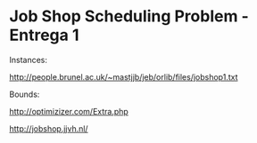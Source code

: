 # Job Shop Scheduling Problem - Entrega 1

Instances:

http://people.brunel.ac.uk/~mastjjb/jeb/orlib/files/jobshop1.txt

Bounds:

http://optimizizer.com/Extra.php

http://jobshop.jjvh.nl/
